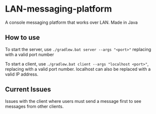 # LAN-messaging-platform
A console messaging platform that works over LAN. Made in Java 

## How to use
To start the server, use `./gradlew.bat server --args "<port>"` replacing <port> with a valid port number

To start a client, use `./gradlew.bat client --args "localhost <port>"`, replacing <port> with a valid port number. localhost can also be replaced with a valid IP address.

## Current Issues
Issues with the client where users must send a message first to see messages from other clients.
